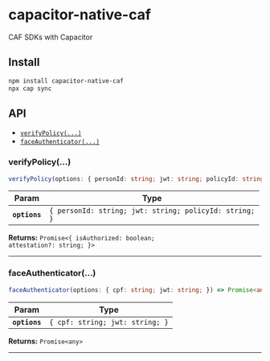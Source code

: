 # capacitor-native-caf

CAF SDKs with Capacitor

## Install

```bash
npm install capacitor-native-caf
npx cap sync
```

## API

<docgen-index>

* [`verifyPolicy(...)`](#verifypolicy)
* [`faceAuthenticator(...)`](#faceauthenticator)

</docgen-index>

<docgen-api>
<!--Update the source file JSDoc comments and rerun docgen to update the docs below-->

### verifyPolicy(...)

```typescript
verifyPolicy(options: { personId: string; jwt: string; policyId: string; }) => Promise<{ isAuthorized: boolean; attestation?: string; }>
```

| Param         | Type                                                              |
| ------------- | ----------------------------------------------------------------- |
| **`options`** | <code>{ personId: string; jwt: string; policyId: string; }</code> |

**Returns:** <code>Promise&lt;{ isAuthorized: boolean; attestation?: string; }&gt;</code>

--------------------


### faceAuthenticator(...)

```typescript
faceAuthenticator(options: { cpf: string; jwt: string; }) => Promise<any>
```

| Param         | Type                                       |
| ------------- | ------------------------------------------ |
| **`options`** | <code>{ cpf: string; jwt: string; }</code> |

**Returns:** <code>Promise&lt;any&gt;</code>

--------------------

</docgen-api>

